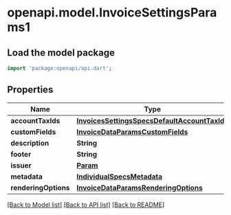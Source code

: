 # openapi.model.InvoiceSettingsParams1

## Load the model package
```dart
import 'package:openapi/api.dart';
```

## Properties
Name | Type | Description | Notes
------------ | ------------- | ------------- | -------------
**accountTaxIds** | [**InvoicesSettingsSpecsDefaultAccountTaxIds**](InvoicesSettingsSpecsDefaultAccountTaxIds.md) |  | [optional] 
**customFields** | [**InvoiceDataParamsCustomFields**](InvoiceDataParamsCustomFields.md) |  | [optional] 
**description** | **String** |  | [optional] 
**footer** | **String** |  | [optional] 
**issuer** | [**Param**](Param.md) |  | [optional] 
**metadata** | [**IndividualSpecsMetadata**](IndividualSpecsMetadata.md) |  | [optional] 
**renderingOptions** | [**InvoiceDataParamsRenderingOptions**](InvoiceDataParamsRenderingOptions.md) |  | [optional] 

[[Back to Model list]](../README.md#documentation-for-models) [[Back to API list]](../README.md#documentation-for-api-endpoints) [[Back to README]](../README.md)


